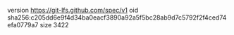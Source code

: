version https://git-lfs.github.com/spec/v1
oid sha256:c205dd6e9f4d34ba0eacf3890a92a5f5bc28ab9d7c5792f2f4ced74efa0779a7
size 3422
